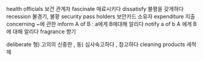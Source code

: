 health officials 보건 관계자
fascinate 매료시키다
dissatisfy 불평을 갖게하다
recession 불경기, 불황
security pass holders 보안카드 소유자
expenditure 지출
concerning ~에 관한
inform A of B : a에게 B에대해 알리다
notify a of b  A 에게 B에 대해 알리다
fragrance 향기

deliberate 형) 고의의 신중한 , 동) 심사숙고하다 , 참고하다
cleaning products 세척제
